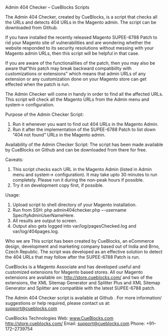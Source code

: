 Admin 404 Checker – CueBlocks Scripts 


The Admin 404 Checker, created by CueBlocks, is a script that checks all the URLs and detects 404 URLs in the Magento admin. The script can be downloaded from Github.
 
If you have installed the recently released Magento SUPEE-6788 Patch to rid your Magento site of vulnerabilities and are wondering whether the website responded to its security resolutions without messing with your Magento admin URLs, then this script will be helpful in that case.

If you are aware of the functionalities of the patch, then you may also be aware that“this patch may break backward compatibility with customizations or extensions” which means that admin URLs of any extension or any customization done on your Magento store can get effected when the patch is run. 

The Admin Checker will come in handy in order to find all the affected URLs. This script will check all the Magento URLs from the Admin menu and system-> configuration. 

Purpose of the Admin Checker Script: 

1) Run it whenever you want to find out 404 URLs in the Magento Admin.
2) Run it after the implementation of the SUPEE-6788 Patch to list down “404 not found” URLs in the Magento admin.


Availability of the Admin Checker Script: 
The script has been made available by CueBlocks on Github and can be downloaded from there for free. 

Caveats:

1) This script checks each URL in the Magento Admin (listed in Admin menu and system-> configuration). It may take upto 30 minutes to run completely. Please run it during the non-peak hours if possible. 
2) Try it on development copy first, if possible.



Usage: 

1. Upload script to shell directory of your Magento installation.
2. Run from SSH:  php admin404checker.php –-username SpecifyAdminUserNameHere. 
3. All results are output to screen.
4. Output also gets logged into var/log/pagesChecked.log and var/log/404pages.log.
 


Who we are
This script has been created by CueBlocks, an eCommerce design, development and marketing company based out of India and Brno, Czech Republic. The script was developed as an effective solution to detect the 404 URLs that may follow after the SUPEE-6788 Patch is run. 

CueBlocks is a Magento Associate and has developed useful and customized extensions for Magento based stores. All our Magento extensions are available on: http://store.cueblocks.com/ and two of the extensions, the XML Sitemap Generator and Splitter Plus and XML Sitemap Generator and Splitter are compatible with the latest SUPEE-6788 patch. 

The Admin 404 Checker script is available at Github <insert link>. For more information/ suggestions or help required, please contact us at: support@cueblocks.com 

CueBlocks Technologies 
Web: www.CueBlocks.com 
http://store.cueblocks.com/ 
Email: support@cueblocks.com 
Phone: +91–172–2739754 




